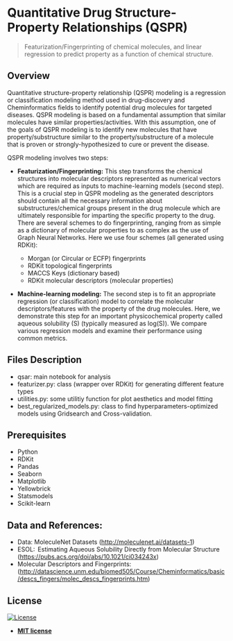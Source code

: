 # Quantitative Drug Structure-Property Relationships (QSPR)
> Featurization/Fingerprinting of chemical molecules, and linear regression to predict property as a function of chemical structure. 

## Overview
Quantitative structure-property relationship (QSPR) modeling is a regression or classification modeling method used in drug-discovery and Cheminformatics fields to identify potential drug molecules for targeted diseases. QSPR modeling is based on a fundamental assumption that similar molecules have similar properties/activities. With this assumption, one of the goals of QSPR modeling is to identify new molecules that have property/substructure similar to the property/substructure of a molecule that is proven or strongly-hypothesized to cure or prevent the disease.

QSPR modeling involves two steps:
- **Featurization/Fingerprinting:** This step transforms the chemical structures into molecular descriptors represented as numerical vectors which are required as inputs to machine-learning models (second step). This is a crucial step in QSPR modeling as the generated descriptors should contain all the necessary information about substructures/chemical groups present in the drug molecule which are ultimately responsible for imparting the specific property to the drug. There are several schemes to do fingerprinting, ranging from as simple as a dictionary of molecular properties to as complex as the use of Graph Neural Networks. Here we use four schemes (all generated using RDKit): 
	- Morgan (or Circular or ECFP) fingerprints    
	- RDKit topological fingerprints
	- MACCS Keys (dictionary based)
	- RDKit molecular descriptors (molecular properties)

- **Machine-learning modeling:** The second step is to fit an appropriate regression (or classification) model to correlate the molecular descriptors/features with the property of the drug molecules. Here, we demonstrate this step for an important physicochemical property called aqueous solubility (S) (typically measured as log(S)). We compare various regression models and examine their performance using common metrics. 

## Files Description
- qsar: main notebook for analysis
- featurizer.py: class (wrapper over RDKit) for generating different feature types
- utilities.py: some utilitiy function for plot aesthetics and model fitting
- best_regularized_models.py: class to find hyperparameters-optimized models using Gridsearch and Cross-validation.

## Prerequisites
- Python
- RDKit
- Pandas
- Seaborn
- Matplotlib
- Yellowbrick
- Statsmodels
- Scikit-learn

## Data and References:
- Data: MoleculeNet Datasets (http://moleculenet.ai/datasets-1)
- ESOL:  Estimating Aqueous Solubility Directly from Molecular Structure (https://pubs.acs.org/doi/abs/10.1021/ci034243x) 
- Molecular Descriptors and Fingerprints: (http://datascience.unm.edu/biomed505/Course/Cheminformatics/basic/descs_fingers/molec_descs_fingerprints.htm)

## License
[![License](http://img.shields.io/:license-mit-blue.svg?style=flat-square)](http://badges.mit-license.org)
- **[MIT license](http://opensource.org/licenses/mit-license.php)**


